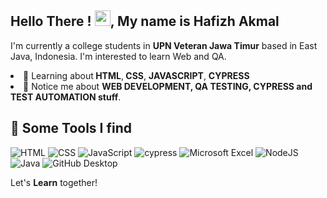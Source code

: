 <h2>Hello There ! <img src="https://media2.giphy.com/media/v1.Y2lkPTc5MGI3NjExYXByYWE4MWtjZnRvZHhhZGtmNDl3Z3pxdXd3YXAwbTM4ZWp5ZGx4ZiZlcD12MV9pbnRlcm5hbF9naWZfYnlfaWQmY3Q9Zw/kFkDuCdGq5DJQQTL1X/giphy.gif" width="25px">, My name is Hafizh Akmal</a></h2>
 
<p>I'm currently a college students in  <strong>UPN Veteran Jawa Timur</a></strong> based in East Java, Indonesia. I'm interested to learn Web and QA.</p>
 
<li>🧐 Learning about<strong> HTML</strong>,<strong> CSS</strong>, <strong>JAVASCRIPT</strong>, <strong>CYPRESS</strong> </li>
<li>💬 Notice me about <strong>WEB DEVELOPMENT, QA TESTING, CYPRESS and TEST AUTOMATION stuff</strong>.</li>
</ul>


<h2>🚀 Some Tools I find</h2>
<p align="left">
 
![HTML](https://img.shields.io/badge/HTML-E34F26?style=for-the-badge&logo=html5&logoColor=white)
![CSS](https://img.shields.io/badge/-css-%23E5E5E5?style=for-the-badge&logo=css&logoColor=058a5e)
![JavaScript](https://img.shields.io/badge/javascript-%23323330.svg?style=for-the-badge&logo=javascript&logoColor=%23F7DF1E)
![cypress](https://img.shields.io/badge/-cypress-%23E5E5E5?style=for-the-badge&logo=cypress&logoColor=058a5e)
![Microsoft Excel](https://img.shields.io/badge/Microsoft_Excel-217346?style=for-the-badge&logo=excel&logoColor=white)
![NodeJS](https://img.shields.io/badge/node.js-6DA55F?style=for-the-badge&logo=node.js&logoColor=white)
![Java](https://img.shields.io/badge/Java-ED8B00?style=for-the-badge&logo=openjdk&logoColor=white)
![GitHub Desktop](https://img.shields.io/badge/GitHub_Desktop-9370DB?style=for-the-badge&logo=github&logoColor=white)


<p>Let's <strong>Learn</a></strong> together! <p>
